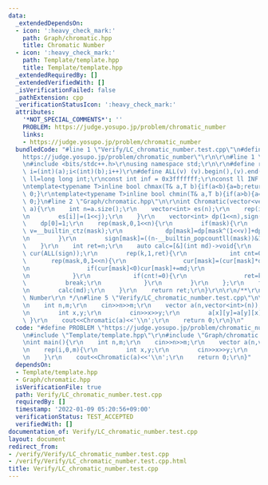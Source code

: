 ```yaml
---
data:
  _extendedDependsOn:
  - icon: ':heavy_check_mark:'
    path: Graph/chromatic.hpp
    title: Chromatic Number
  - icon: ':heavy_check_mark:'
    path: Template/template.hpp
    title: Template/template.hpp
  _extendedRequiredBy: []
  _extendedVerifiedWith: []
  _isVerificationFailed: false
  _pathExtension: cpp
  _verificationStatusIcon: ':heavy_check_mark:'
  attributes:
    '*NOT_SPECIAL_COMMENTS*': ''
    PROBLEM: https://judge.yosupo.jp/problem/chromatic_number
    links:
    - https://judge.yosupo.jp/problem/chromatic_number
  bundledCode: "#line 1 \"Verify/LC_chromatic_number.test.cpp\"\n#define PROBLEM \"\
    https://judge.yosupo.jp/problem/chromatic_number\"\r\n\r\n#line 1 \"Template/template.hpp\"\
    \n#include <bits/stdc++.h>\r\nusing namespace std;\r\n\r\n#define rep(i,a,b) for(int\
    \ i=(int)(a);i<(int)(b);i++)\r\n#define ALL(v) (v).begin(),(v).end()\r\nusing\
    \ ll=long long int;\r\nconst int inf = 0x3fffffff;\r\nconst ll INF = 0x1fffffffffffffff;\r\
    \ntemplate<typename T>inline bool chmax(T& a,T b){if(a<b){a=b;return 1;}return\
    \ 0;}\r\ntemplate<typename T>inline bool chmin(T& a,T b){if(a>b){a=b;return 1;}return\
    \ 0;}\n#line 2 \"Graph/chromatic.hpp\"\n\r\nint Chromatic(vector<vector<int>>&\
    \ a){\r\n    int n=a.size();\r\n    vector<int> es(n);\r\n    rep(i,0,n)rep(j,0,n)if(a[i][j]){\r\
    \n        es[i]|=(1<<j);\r\n    }\r\n    vector<int> dp(1<<n),sign(1<<n);\r\n\
    \    dp[0]=1;\r\n    rep(mask,0,1<<n){\r\n        if(mask){\r\n            int\
    \ v=__builtin_ctz(mask);\r\n            dp[mask]=dp[mask^(1<<v)]+dp[(mask^(1<<v))&(~es[v])];\r\
    \n        }\r\n        sign[mask]=((n-__builtin_popcountll(mask))&1?-1:1);\r\n\
    \    }\r\n    int ret=n;\r\n    auto calc=[&](int md)->void{\r\n        vector<ll>\
    \ cur(ALL(sign));\r\n        rep(k,1,ret){\r\n            int cnt=0;\r\n     \
    \       rep(mask,0,1<<n){\r\n                cur[mask]=(cur[mask]*dp[mask])%md;\r\
    \n                if(cur[mask]<0)cur[mask]+=md;\r\n                cnt=(cnt+cur[mask])%md;\r\
    \n            }\r\n            if(cnt!=0){\r\n                ret=k;\r\n     \
    \           break;\r\n            }\r\n        }\r\n    };\r\n    for(auto& md:{998244353,1000000007,1000000011}){\r\
    \n        calc(md);\r\n    }\r\n    return ret;\r\n}\r\n\r\n/**\r\n * @brief Chromatic\
    \ Number\r\n */\n#line 5 \"Verify/LC_chromatic_number.test.cpp\"\n\r\nint main(){\r\
    \n    int n,m;\r\n    cin>>n>>m;\r\n    vector a(n,vector<int>(n));\r\n    rep(i,0,m){\r\
    \n        int x,y;\r\n        cin>>x>>y;\r\n        a[x][y]=a[y][x]=1;\r\n   \
    \ }\r\n    cout<<Chromatic(a)<<'\\n';\r\n    return 0;\r\n}\n"
  code: "#define PROBLEM \"https://judge.yosupo.jp/problem/chromatic_number\"\r\n\r\
    \n#include \"Template/template.hpp\"\r\n#include \"Graph/chromatic.hpp\"\r\n\r\
    \nint main(){\r\n    int n,m;\r\n    cin>>n>>m;\r\n    vector a(n,vector<int>(n));\r\
    \n    rep(i,0,m){\r\n        int x,y;\r\n        cin>>x>>y;\r\n        a[x][y]=a[y][x]=1;\r\
    \n    }\r\n    cout<<Chromatic(a)<<'\\n';\r\n    return 0;\r\n}"
  dependsOn:
  - Template/template.hpp
  - Graph/chromatic.hpp
  isVerificationFile: true
  path: Verify/LC_chromatic_number.test.cpp
  requiredBy: []
  timestamp: '2022-01-09 05:20:56+09:00'
  verificationStatus: TEST_ACCEPTED
  verifiedWith: []
documentation_of: Verify/LC_chromatic_number.test.cpp
layout: document
redirect_from:
- /verify/Verify/LC_chromatic_number.test.cpp
- /verify/Verify/LC_chromatic_number.test.cpp.html
title: Verify/LC_chromatic_number.test.cpp
---
```

